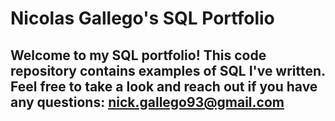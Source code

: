 # Nicolas Gallego's SQL Portfolio

## Welcome to my SQL portfolio! This code repository contains examples of SQL I've written. Feel free to take a look and reach out if you have any questions: nick.gallego93@gmail.com 
